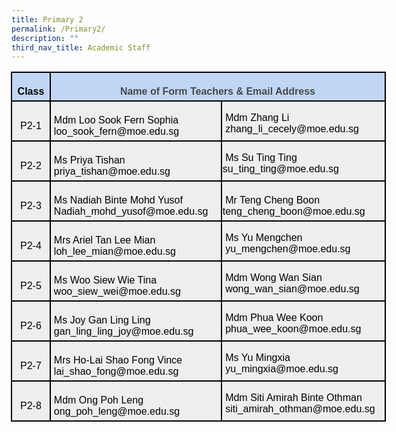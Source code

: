 ```yaml
---
title: Primary 2
permalink: /Primary2/
description: ""
third_nav_title: Academic Staff
---
```

<table style="width:6.25in;margin-left:-.75pt;background:white;border-collapse:collapse;
 border:none;mso-border-alt:solid windowtext 1.5pt;mso-yfti-tbllook:1184;
 mso-border-insideh:1.5pt solid windowtext;mso-border-insidev:1.5pt solid windowtext" width="600" cellpadding="0" cellspacing="0" border="1" class="MsoNormalTable"><tbody><tr style="mso-yfti-irow:0;mso-yfti-firstrow:yes;height:10.55pt"><td style="width:41.8pt;border:solid windowtext 1.5pt;
  background:#C1D6F5;padding:3.75pt 3.75pt 3.75pt 3.75pt;height:10.55pt" valign="top" width="56"><p style="margin-bottom:0in;text-align:center;
  line-height:normal" align="center" class="MsoNormal"><b><span style="font-size:12.0pt;font-family:&quot;Arial&quot;,sans-serif;
  mso-fareast-font-family:&quot;Times New Roman&quot;;color:black">Class</span></b></p></td><td style="width:408.2pt;border:solid windowtext 1.5pt;
  border-left:none;mso-border-left-alt:solid windowtext 1.5pt;background:#C1D6F5;
  padding:3.75pt 3.75pt 3.75pt 3.75pt;height:10.55pt" valign="top" colspan="2" width="544"><p style="margin-bottom:0in;text-align:center;
  line-height:normal" align="center" class="MsoNormal"><b><span style="font-size:12.0pt;font-family:&quot;Arial&quot;,sans-serif;
  mso-fareast-font-family:&quot;Times New Roman&quot;;color:#484848">Name of Form Teachers &amp; Email Address</span></b></p></td></tr><tr style="mso-yfti-irow:1;height:21.3pt"><td style="width:41.8pt;border:solid windowtext 1.5pt;border-top:
  none;mso-border-top-alt:solid windowtext 1.5pt;background:#EEEEEE;padding:
  3.75pt 3.75pt 3.75pt 3.75pt;height:21.3pt" width="56"><p style="margin-bottom:0in;text-align:center;
  line-height:normal" align="center" class="MsoNormal"><span style="font-size:12.0pt;font-family:&quot;Arial&quot;,sans-serif;
  mso-fareast-font-family:&quot;Times New Roman&quot;;color:black">P2-1</span></p></td><td style="width:205.7pt;border-top:none;border-left:none;
  border-bottom:solid windowtext 1.5pt;border-right:solid windowtext 1.5pt;
  mso-border-top-alt:solid windowtext 1.5pt;mso-border-left-alt:solid windowtext 1.5pt;
  background:#EEEEEE;padding:3.75pt 3.75pt 3.75pt 3.75pt;height:21.3pt" width="274"><p style="margin-bottom:0in;line-height:normal" class="MsoNormal"><span style="font-size:12.0pt;font-family:&quot;Arial&quot;,sans-serif;mso-fareast-font-family:
  &quot;Times New Roman&quot;;color:black">Mdm Loo Sook Fern Sophia<br>loo_sook_fern@moe.edu.sg</span></p></td><td style="width:202.5pt;border-top:none;border-left:
  none;border-bottom:solid windowtext 1.5pt;border-right:solid windowtext 1.5pt;
  mso-border-top-alt:solid windowtext 1.5pt;mso-border-left-alt:solid windowtext 1.5pt;
  background:#EEEEEE;padding:.75pt .75pt .75pt .75pt;height:21.3pt" valign="top" width="270"><p style="margin-bottom:0in;line-height:normal" class="MsoNormal"><span style="font-size:12.0pt;font-family:&quot;Arial&quot;,sans-serif;mso-fareast-font-family:
  &quot;Times New Roman&quot;;color:black"><span style="mso-spacerun:yes">&nbsp;</span>Mdm Zhang Li<br><span style="mso-spacerun:yes">&nbsp;</span>zhang_li_cecely@moe.edu.sg</span></p></td></tr><tr style="mso-yfti-irow:2;height:21.3pt"><td style="width:41.8pt;border:solid windowtext 1.5pt;border-top:
  none;mso-border-top-alt:solid windowtext 1.5pt;background:#EEEEEE;padding:
  3.75pt 3.75pt 3.75pt 3.75pt;height:21.3pt" width="56"><p style="margin-bottom:0in;text-align:center;
  line-height:normal" align="center" class="MsoNormal"><span style="font-size:12.0pt;font-family:&quot;Arial&quot;,sans-serif;
  mso-fareast-font-family:&quot;Times New Roman&quot;;color:black">P2-2</span></p></td><td style="width:205.7pt;border-top:none;border-left:none;
  border-bottom:solid windowtext 1.5pt;border-right:solid windowtext 1.5pt;
  mso-border-top-alt:solid windowtext 1.5pt;mso-border-left-alt:solid windowtext 1.5pt;
  background:#EEEEEE;padding:3.75pt 3.75pt 3.75pt 3.75pt;height:21.3pt" width="274"><p style="margin-bottom:0in;line-height:normal" class="MsoNormal"><span style="font-size:12.0pt;font-family:&quot;Arial&quot;,sans-serif;mso-fareast-font-family:
  &quot;Times New Roman&quot;;color:black">Ms Priya Tishan<br>priya_tishan@moe.edu.sg</span></p></td><td style="width:202.5pt;border-top:none;border-left:
  none;border-bottom:solid windowtext 1.5pt;border-right:solid windowtext 1.5pt;
  mso-border-top-alt:solid windowtext 1.5pt;mso-border-left-alt:solid windowtext 1.5pt;
  background:#EEEEEE;padding:.75pt .75pt .75pt .75pt;height:21.3pt" valign="top" width="270"><p style="margin-bottom:0in;line-height:normal" class="MsoNormal"><span style="font-size:12.0pt;font-family:&quot;Arial&quot;,sans-serif;mso-fareast-font-family:
  &quot;Times New Roman&quot;;color:black"><span style="mso-spacerun:yes">&nbsp;</span>Ms Su Ting Ting<br>su_ting_ting@moe.edu.sg</span></p></td></tr><tr style="mso-yfti-irow:3;height:21.3pt"><td style="width:41.8pt;border:solid windowtext 1.5pt;border-top:
  none;mso-border-top-alt:solid windowtext 1.5pt;background:#EEEEEE;padding:
  3.75pt 3.75pt 3.75pt 3.75pt;height:21.3pt" width="56"><p style="margin-bottom:0in;text-align:center;
  line-height:normal" align="center" class="MsoNormal"><span style="font-size:12.0pt;font-family:&quot;Arial&quot;,sans-serif;
  mso-fareast-font-family:&quot;Times New Roman&quot;;color:black">P2-3</span></p></td><td style="width:205.7pt;border-top:none;border-left:none;
  border-bottom:solid windowtext 1.5pt;border-right:solid windowtext 1.5pt;
  mso-border-top-alt:solid windowtext 1.5pt;mso-border-left-alt:solid windowtext 1.5pt;
  background:#EEEEEE;padding:3.75pt 3.75pt 3.75pt 3.75pt;height:21.3pt" width="274"><p style="margin-bottom:0in;line-height:normal" class="MsoNormal"><span style="font-size:12.0pt;font-family:&quot;Arial&quot;,sans-serif;mso-fareast-font-family:
  &quot;Times New Roman&quot;;color:black">Ms Nadiah Binte Mohd Yusof<br>Nadiah_mohd_yusof@moe.edu.sg</span></p></td><td style="width:202.5pt;border-top:none;border-left:none;
  border-bottom:solid windowtext 1.5pt;border-right:solid windowtext 1.5pt;
  mso-border-top-alt:solid windowtext 1.5pt;mso-border-left-alt:solid windowtext 1.5pt;
  background:#EEEEEE;padding:.75pt .75pt .75pt .75pt;height:21.3pt" width="270"><p style="margin-bottom:0in;line-height:normal" class="MsoNormal"><span style="font-size:12.0pt;font-family:&quot;Arial&quot;,sans-serif;mso-fareast-font-family:
  &quot;Times New Roman&quot;;color:black"><span style="mso-spacerun:yes">&nbsp;</span>Mr Teng Cheng Boon<br>teng_cheng_boon@moe.edu.sg</span></p></td></tr><tr style="mso-yfti-irow:4;height:21.3pt"><td style="width:41.8pt;border:solid windowtext 1.5pt;border-top:
  none;mso-border-top-alt:solid windowtext 1.5pt;background:#EEEEEE;padding:
  3.75pt 3.75pt 3.75pt 3.75pt;height:21.3pt" width="56"><p style="margin-bottom:0in;text-align:center;
  line-height:normal" align="center" class="MsoNormal"><span style="font-size:12.0pt;font-family:&quot;Arial&quot;,sans-serif;
  mso-fareast-font-family:&quot;Times New Roman&quot;;color:black">P2-4</span></p></td><td style="width:205.7pt;border-top:none;border-left:none;
  border-bottom:solid windowtext 1.5pt;border-right:solid windowtext 1.5pt;
  mso-border-top-alt:solid windowtext 1.5pt;mso-border-left-alt:solid windowtext 1.5pt;
  background:#EEEEEE;padding:3.75pt 3.75pt 3.75pt 3.75pt;height:21.3pt" width="274"><p style="margin-bottom:0in;line-height:normal" class="MsoNormal"><span style="font-size:12.0pt;font-family:&quot;Arial&quot;,sans-serif;mso-fareast-font-family:
  &quot;Times New Roman&quot;;color:black">Mrs Ariel Tan Lee Mian<br>loh_lee_mian@moe.edu.sg</span></p></td><td style="width:202.5pt;border-top:none;border-left:
  none;border-bottom:solid windowtext 1.5pt;border-right:solid windowtext 1.5pt;
  mso-border-top-alt:solid windowtext 1.5pt;mso-border-left-alt:solid windowtext 1.5pt;
  background:#EEEEEE;padding:.75pt .75pt .75pt .75pt;height:21.3pt" valign="top" width="270"><p style="margin-bottom:0in;line-height:normal" class="MsoNormal"><span style="font-size:12.0pt;font-family:&quot;Arial&quot;,sans-serif;mso-fareast-font-family:
  &quot;Times New Roman&quot;;color:black"><span style="mso-spacerun:yes">&nbsp;</span>Ms Yu Mengchen<br><span style="mso-spacerun:yes">&nbsp;</span>yu_mengchen@moe.edu.sg</span></p></td></tr><tr style="mso-yfti-irow:5;height:21.3pt"><td style="width:41.8pt;border:solid windowtext 1.5pt;border-top:
  none;mso-border-top-alt:solid windowtext 1.5pt;background:#EEEEEE;padding:
  3.75pt 3.75pt 3.75pt 3.75pt;height:21.3pt" width="56"><p style="margin-bottom:0in;text-align:center;
  line-height:normal" align="center" class="MsoNormal"><span style="font-size:12.0pt;font-family:&quot;Arial&quot;,sans-serif;
  mso-fareast-font-family:&quot;Times New Roman&quot;;color:black">P2-5</span></p></td><td style="width:205.7pt;border-top:none;border-left:none;
  border-bottom:solid windowtext 1.5pt;border-right:solid windowtext 1.5pt;
  mso-border-top-alt:solid windowtext 1.5pt;mso-border-left-alt:solid windowtext 1.5pt;
  background:#EEEEEE;padding:3.75pt 3.75pt 3.75pt 3.75pt;height:21.3pt" width="274"><p style="margin-bottom:0in;line-height:normal" class="MsoNormal"><span style="font-size:12.0pt;font-family:&quot;Arial&quot;,sans-serif;mso-fareast-font-family:
  &quot;Times New Roman&quot;;color:black">Ms Woo Siew Wie Tina<br>woo_siew_wei@moe.edu.sg</span></p></td><td style="width:202.5pt;border-top:none;border-left:
  none;border-bottom:solid windowtext 1.5pt;border-right:solid windowtext 1.5pt;
  mso-border-top-alt:solid windowtext 1.5pt;mso-border-left-alt:solid windowtext 1.5pt;
  background:#EEEEEE;padding:.75pt .75pt .75pt .75pt;height:21.3pt" valign="top" width="270"><p style="margin-bottom:0in;line-height:normal" class="MsoNormal"><span style="font-size:12.0pt;font-family:&quot;Arial&quot;,sans-serif;mso-fareast-font-family:
  &quot;Times New Roman&quot;;color:black"><span style="mso-spacerun:yes">&nbsp;</span>Mdm Wong Wan Sian<br><span style="mso-spacerun:yes">&nbsp;</span>wong_wan_sian@moe.edu.sg</span></p></td></tr><tr style="mso-yfti-irow:6;height:21.3pt"><td style="width:41.8pt;border:solid windowtext 1.5pt;border-top:
  none;mso-border-top-alt:solid windowtext 1.5pt;background:#EEEEEE;padding:
  3.75pt 3.75pt 3.75pt 3.75pt;height:21.3pt" width="56"><p style="margin-bottom:0in;text-align:center;
  line-height:normal" align="center" class="MsoNormal"><span style="font-size:12.0pt;font-family:&quot;Arial&quot;,sans-serif;
  mso-fareast-font-family:&quot;Times New Roman&quot;;color:black">P2-6</span></p></td><td style="width:205.7pt;border-top:none;border-left:none;
  border-bottom:solid windowtext 1.5pt;border-right:solid windowtext 1.5pt;
  mso-border-top-alt:solid windowtext 1.5pt;mso-border-left-alt:solid windowtext 1.5pt;
  background:#EEEEEE;padding:3.75pt 3.75pt 3.75pt 3.75pt;height:21.3pt" width="274"><p style="margin-bottom:0in;line-height:normal" class="MsoNormal"><span style="font-size:12.0pt;font-family:&quot;Arial&quot;,sans-serif;mso-fareast-font-family:
  &quot;Times New Roman&quot;;color:black">Ms Joy Gan Ling Ling<br>gan_ling_ling_joy@moe.edu.sg</span></p></td><td style="width:202.5pt;border-top:none;border-left:
  none;border-bottom:solid windowtext 1.5pt;border-right:solid windowtext 1.5pt;
  mso-border-top-alt:solid windowtext 1.5pt;mso-border-left-alt:solid windowtext 1.5pt;
  background:#EEEEEE;padding:.75pt .75pt .75pt .75pt;height:21.3pt" valign="top" width="270"><p style="margin-bottom:0in;line-height:normal" class="MsoNormal"><span style="font-size:12.0pt;font-family:&quot;Arial&quot;,sans-serif;mso-fareast-font-family:
  &quot;Times New Roman&quot;;color:black"><span style="mso-spacerun:yes">&nbsp;</span>Mdm Phua Wee Koon<br><span style="mso-spacerun:yes">&nbsp;</span>phua_wee_koon@moe.edu.sg</span></p></td></tr><tr style="mso-yfti-irow:7;height:21.3pt"><td style="width:41.8pt;border:solid windowtext 1.5pt;border-top:
  none;mso-border-top-alt:solid windowtext 1.5pt;background:#EEEEEE;padding:
  3.75pt 3.75pt 3.75pt 3.75pt;height:21.3pt" width="56"><p style="margin-bottom:0in;text-align:center;
  line-height:normal" align="center" class="MsoNormal"><span style="font-size:12.0pt;font-family:&quot;Arial&quot;,sans-serif;
  mso-fareast-font-family:&quot;Times New Roman&quot;;color:black">P2-7</span></p></td><td style="width:205.7pt;border-top:none;border-left:none;
  border-bottom:solid windowtext 1.5pt;border-right:solid windowtext 1.5pt;
  mso-border-top-alt:solid windowtext 1.5pt;mso-border-left-alt:solid windowtext 1.5pt;
  background:#EEEEEE;padding:3.75pt 3.75pt 3.75pt 3.75pt;height:21.3pt" width="274"><p style="margin-bottom:0in;line-height:normal" class="MsoNormal"><span style="font-size:12.0pt;font-family:&quot;Arial&quot;,sans-serif;mso-fareast-font-family:
  &quot;Times New Roman&quot;;color:black">Mrs Ho-Lai Shao Fong Vince<br>lai_shao_fong@moe.edu.sg</span></p></td><td style="width:202.5pt;border-top:none;border-left:
  none;border-bottom:solid windowtext 1.5pt;border-right:solid windowtext 1.5pt;
  mso-border-top-alt:solid windowtext 1.5pt;mso-border-left-alt:solid windowtext 1.5pt;
  background:#EEEEEE;padding:.75pt .75pt .75pt .75pt;height:21.3pt" valign="top" width="270"><p style="margin-bottom:0in;line-height:normal" class="MsoNormal"><span style="font-size:12.0pt;font-family:&quot;Arial&quot;,sans-serif;mso-fareast-font-family:
  &quot;Times New Roman&quot;;color:black"><span style="mso-spacerun:yes">&nbsp;</span>Ms Yu Mingxia<br><span style="mso-spacerun:yes">&nbsp;</span>yu_mingxia@moe.edu.sg</span></p></td></tr><tr style="mso-yfti-irow:8;mso-yfti-lastrow:yes;height:21.3pt"><td style="width:41.8pt;border:solid windowtext 1.5pt;border-top:
  none;mso-border-top-alt:solid windowtext 1.5pt;background:#EEEEEE;padding:
  3.75pt 3.75pt 3.75pt 3.75pt;height:21.3pt" width="56"><p style="margin-bottom:0in;text-align:center;
  line-height:normal" align="center" class="MsoNormal"><span style="font-size:12.0pt;font-family:&quot;Arial&quot;,sans-serif;
  mso-fareast-font-family:&quot;Times New Roman&quot;;color:black">P2-8</span></p></td><td style="width:205.7pt;border-top:none;border-left:none;
  border-bottom:solid windowtext 1.5pt;border-right:solid windowtext 1.5pt;
  mso-border-top-alt:solid windowtext 1.5pt;mso-border-left-alt:solid windowtext 1.5pt;
  background:#EEEEEE;padding:3.75pt 3.75pt 3.75pt 3.75pt;height:21.3pt" width="274"><p style="margin-bottom:0in;line-height:normal" class="MsoNormal"><span style="font-size:12.0pt;font-family:&quot;Arial&quot;,sans-serif;mso-fareast-font-family:
  &quot;Times New Roman&quot;;color:black">Mdm Ong Poh Leng<br>ong_poh_leng@moe.edu.sg</span></p></td><td style="width:202.5pt;border-top:none;border-left:
  none;border-bottom:solid windowtext 1.5pt;border-right:solid windowtext 1.5pt;
  mso-border-top-alt:solid windowtext 1.5pt;mso-border-left-alt:solid windowtext 1.5pt;
  background:#EEEEEE;padding:.75pt .75pt .75pt .75pt;height:21.3pt" valign="top" width="270"><p style="margin-bottom:0in;line-height:normal" class="MsoNormal"><span style="font-size:12.0pt;font-family:&quot;Arial&quot;,sans-serif;mso-fareast-font-family:
  &quot;Times New Roman&quot;;color:black"><span style="mso-spacerun:yes">&nbsp;</span>Mdm Siti Amirah Binte Othman<br><span style="mso-spacerun:yes">&nbsp;</span>siti_amirah_othman@moe.edu.sg</span></p></td></tr></tbody></table>